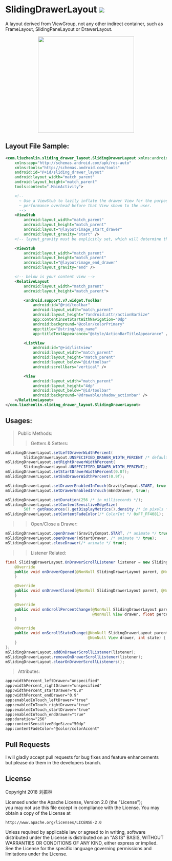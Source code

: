 # SlidingDrawerLayout [![](https://jitpack.io/v/freeze-frame/SlidingDrawerLayout.svg)](https://jitpack.io/#freeze-frame/SlidingDrawerLayout)

A layout derived from ViewGroup, not any other indirect container, such as FrameLayout, SlidingPaneLayout or DrawerLayout.

<div align="center">
    <img src="https://github.com/ApksHolder/SlidingDrawerLayout/blob/master/SlidingDrawerLayout.gif" width="300">
</div>


## Layout File Sample:
```xml
<com.liuzhenlin.sliding_drawer_layout.SlidingDrawerLayout xmlns:android="http://schemas.android.com/apk/res/android"
    xmlns:app="http://schemas.android.com/apk/res-auto"
    xmlns:tools="http://schemas.android.com/tools"
    android:id="@+id/sliding_drawer_layout"
    android:layout_width="match_parent"
    android:layout_height="match_parent"
    tools:context=".MainActivity">

    <!--
      ~ Use a ViewStub to lazily inflate the drawer View for the purpose of avoiding unnecessary
      ~ performance overhead before that View shown to the user.
      -->
    <ViewStub
        android:layout_width="match_parent"
        android:layout_height="match_parent"
        android:layout="@layout/image_start_drawer"
        android:layout_gravity="start" />
    <!-- layout_gravity must be explicitly set, which will determine the drawer's placement -->

    <ViewStub
        android:layout_width="match_parent"
        android:layout_height="match_parent"
        android:layout="@layout/image_end_drawer"
        android:layout_gravity="end" />

    <!-- below is your content view -->
    <RelativeLayout
        android:layout_width="match_parent"
        android:layout_height="match_parent">

        <android.support.v7.widget.Toolbar
            android:id="@+id/toolbar"
            android:layout_width="match_parent"
            android:layout_height="?android:attr/actionBarSize"
            app:contentInsetStartWithNavigation="0dp"
            android:background="@color/colorPrimary"
            app:title="@string/app_name"
            app:titleTextAppearance="@style/ActionBarTitleAppearance" />

        <ListView
            android:id="@+id/listview"
            android:layout_width="match_parent"
            android:layout_height="match_parent"
            android:layout_below="@id/toolbar"
            android:scrollbars="vertical" />

        <View
            android:layout_width="match_parent"
            android:layout_height="4dp"
            android:layout_below="@id/toolbar"
            android:background="@drawable/shadow_actionbar" />
    </RelativeLayout>
</com.liuzhenlin.sliding_drawer_layout.SlidingDrawerLayout>
```


## Usages:
> Public Methods:
>> Getters & Setters:
```Java
mSlidingDrawerLayout.setLeftDrawerWidthPercent(
        SlidingDrawerLayout.UNSPECIFIED_DRAWER_WIDTH_PERCENT /* default value */);
mSlidingDrawerLayout.setRightDrawerWidthPercent(
        SlidingDrawerLayout.UNSPECIFIED_DRAWER_WIDTH_PERCENT);
mSlidingDrawerLayout.setStartDrawerWidthPercent(0.8f);
mSlidingDrawerLayout.setEndDrawerWidthPercent(0.9f);

mSlidingDrawerLayout.setDrawerEnabledInTouch(GravityCompat.START, true /* default value */);
mSlidingDrawerLayout.setDrawerEnabledInTouch(mEndDrawer, true);

mSlidingDrawerLayout.setDuration(256 /* in milliseconds */);
mSlidingDrawerLayout.setContentSensitiveEdgeSize(
        50f * getResources().getDisplayMetrics().density /* in pixels */);
mSlidingDrawerLayout.setContentFadeColor(/* ColorInt */ 0xFF_FF4081);
```

>> Open/Close a Drawer:
```Java
mSlidingDrawerLayout.openDrawer(GravityCompat.START, /* animate */ true);
mSlidingDrawerLayout.openDrawer(mStartDrawer, /* animate */ true);
mSlidingDrawerLayout.closeDrawer(/* animate */ true);
```

>> Listener Related:
```Java
final SlidingDrawerLayout.OnDrawerScrollListener listener = new SlidingDrawerLayout.OnDrawerScrollListener() {
    @Override
    public void onDrawerOpened(@NonNull SlidingDrawerLayout parent, @NonNull View drawer) {
    }

    @Override
    public void onDrawerClosed(@NonNull SlidingDrawerLayout parent, @NonNull View drawer) {
    }

    @Override
    public void onScrollPercentChange(@NonNull SlidingDrawerLayout parent,
                                      @NonNull View drawer, float percent) {
    }

    @Override
    public void onScrollStateChange(@NonNull SlidingDrawerLayout parent,
                                    @NonNull View drawer, int state) {
    }
};
mSlidingDrawerLayout.addOnDrawerScrollListener(listener);
mSlidingDrawerLayout.removeOnDrawerScrollListener(listener);
mSlidingDrawerLayout.clearOnDrawerScrollListeners();
```

> Attributes:
```xml
app:widthPercent_leftDrawer="unspecified"
app:widthPercent_rightDrawer="unspecified"
app:widthPercent_startDrawer="0.8"
app:widthPercent_endDrawer="0.9"
app:enabledInTouch_leftDrawer="true"
app:enabledInTouch_rightDrawer="true"
app:enabledInTouch_startDrawer="true"
app:enabledInTouch_endDrawer="true"
app:duration="256"
app:contentSensitiveEdgeSize="50dp"
app:contentFadeColor="@color/colorAccent"
```


## Pull Requests
I will gladly accept pull requests for bug fixes and feature enhancements but please do them
in the developers branch.


## License
Copyright 2018 刘振林

Licensed under the Apache License, Version 2.0 (the "License"); <br>
you may not use this file except in compliance with the License. You may obtain a copy of the License at

    http://www.apache.org/licenses/LICENSE-2.0

Unless required by applicable law or agreed to in writing, software distributed under the License
is distributed on an "AS IS" BASIS, WITHOUT WARRANTIES OR CONDITIONS OF ANY KIND, either express
or implied. See the License for the specific language governing permissions and limitations
under the License.
